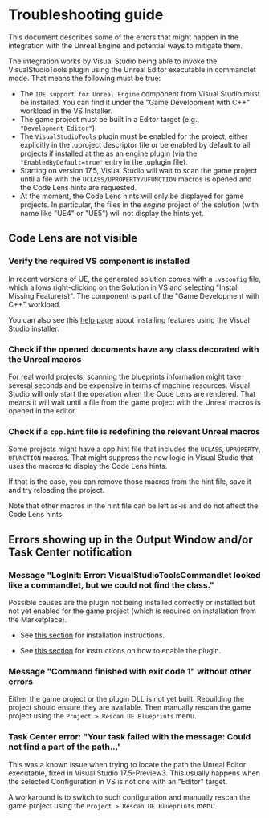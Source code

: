 # Troubleshooting guide

This document describes some of the errors that might happen in the integration with the Unreal Engine and potential ways to mitigate them.

The integration works by Visual Studio being able to invoke the VisualStudioTools plugin using the Unreal Editor executable in commandlet mode. That means the following must be true:

- The `IDE support for Unreal Engine` component from Visual Studio must be installed. You can find it under the "Game Development with C++" workload in the VS Installer.
- The game project must be built in a Editor target (e.g., `"Development_Editor"`).
- The `VisualStudioTools` plugin must be enabled for the project, either explicitly in the .uproject descriptor file or be enabled by default to all projects if installed at the as an engine plugin (via the `"EnabledByDefault=true"` entry in the .uplugin file).
- Starting on version 17.5, Visual Studio will wait to scan the game project until a file with the `UCLASS/UPROPERTY/UFUNCTION` macros is opened and the Code Lens hints are requested.
- At the moment, the Code Lens hints will only be displayed for game projects. In particular, the files in the _engine_ project of the solution (with name like "UE4" or "UE5") will not display the hints yet.

## Code Lens are not visible

### Verify the required VS component is installed

In recent versions of UE, the generated solution comes with a `.vsconfig` file, which allows right-clicking on the Solution in VS and selecting "Install Missing Feature(s)". The component is part of the "Game Development with C++" workload.

You can also see this [help page](https://learn.microsoft.com/en-us/visualstudio/install/install-visual-studio?view=vs-2022#step-4---choose-workloads) about installing features using the Visual Studio installer.

### Check if the opened documents have any class decorated with the Unreal macros

For real world projects, scanning the blueprints information might take several seconds and be expensive in terms of machine resources. Visual Studio will only start the operation when the Code Lens are rendered. That means it will wait until a file from the game project with the Unreal macros is opened in the editor.

### Check if a `cpp.hint` file is redefining the relevant Unreal macros

Some projects might have a cpp.hint file that includes the `UCLASS`, `UPROPERTY`, `UFUNCTION` macros. That might suppress the new logic in Visual Studio that uses the macros to display the Code Lens hints.

If that is the case, you can remove those macros from the hint file, save it and try reloading the project.

Note that other macros in the hint file can be left as-is and do not affect the Code Lens hints.

## Errors showing up in the Output Window and/or Task Center notification

### Message "LogInit: Error: VisualStudioToolsCommandlet looked like a commandlet, but we could not find the class."

Possible causes are the plugin not being installed correctly or installed but not yet enabled for the game project (which is required on installation from the Marketplace).

- See [this section](../README.md#building-and-installing) for installation instructions.

- See [this section](../README.md#optional-enabling-the-plugin) for instructions on how to enable the plugin.

### Message "Command finished with exit code 1" without other errors

Either the game project or the plugin DLL is not yet built. Rebuilding the project should ensure they are available. Then manually rescan the game project using the `Project > Rescan UE Blueprints` menu.

### Task Center error: "Your task failed with the message: Could not find a part of the path...'

This was a known issue when trying to locate the path the Unreal Editor executable, fixed in Visual Studio 17.5-Preview3. This usually happens when the selected Configuration in VS is not one with an "Editor" target.

A workaround is to switch to such configuration and manually rescan the game project using the `Project > Rescan UE Blueprints` menu.
